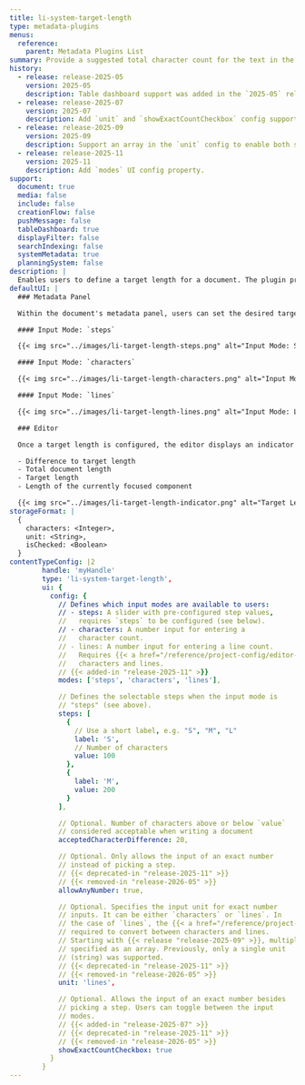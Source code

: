 ```yaml
---
title: li-system-target-length
type: metadata-plugins
menus:
  reference:
    parent: Metadata Plugins List
summary: Provide a suggested total character count for the text in the document.
history:
  - release: release-2025-05
    version: 2025-05
    description: Table dashboard support was added in the `2025-05` release.
  - release: release-2025-07
    version: 2025-07
    description: Add `unit` and `showExactCountCheckbox` config support.
  - release: release-2025-09
    version: 2025-09
    description: Support an array in the `unit` config to enable both selectors in the UI.
  - release: release-2025-11
    version: 2025-11
    description: Add `modes` UI config property.
support:
  document: true
  media: false
  include: false
  creationFlow: false
  pushMessage: false
  tableDashboard: true
  displayFilter: false
  searchIndexing: false
  systemMetadata: true
  planningSystem: false
description: |
  Enables users to define a target length for a document. The plugin provides feedback to help maintain content within a desired range.
defaultUI: |
  ### Metadata Panel

  Within the document's metadata panel, users can set the desired target length. The plugin offers multiple input modes, and displays the first available one in this priority order: `steps`, `characters`, `lines`. Users can switch between any configured modes.

  #### Input Mode: `steps`

  {{< img src="../images/li-target-length-steps.png" alt="Input Mode: Steps" width="600" >}}

  #### Input Mode: `characters`

  {{< img src="../images/li-target-length-characters.png" alt="Input Mode: Characters" width="600" >}}

  #### Input Mode: `lines`

  {{< img src="../images/li-target-length-lines.png" alt="Input Mode: Lines" width="600" >}}

  ### Editor

  Once a target length is configured, the editor displays an indicator in the bottom left corner. The indicator includes:

  - Difference to target length
  - Total document length
  - Target length
  - Length of the currently focused component

  {{< img src="../images/li-target-length-indicator.png" alt="Target Length Indicator" >}}
storageFormat: |
  {
    characters: <Integer>,
    unit: <String>,
    isChecked: <Boolean>
  }
contentTypeConfig: |2
        handle: 'myHandle'
        type: 'li-system-target-length',
        ui: {
          config: {
            // Defines which input modes are available to users:
            // - steps: A slider with pre-configured step values,
            //   requires `steps` to be configured (see below).
            // - characters: A number input for entering a
            //   character count.
            // - lines: A number input for entering a line count.
            //   Requires {{< a href="/reference/project-config/editor-settings/#text-count" title="lineCountFraction">}} to convert between
            //   characters and lines.
            // {{< added-in "release-2025-11" >}}
            modes: ['steps', 'characters', 'lines'],

            // Defines the selectable steps when the input mode is
            // "steps" (see above).
            steps: [
              {
                // Use a short label, e.g. "S", "M", "L"
                label: 'S',
                // Number of characters
                value: 100
              },
              {
                label: 'M',
                value: 200
              }
            ],

            // Optional. Number of characters above or below `value`
            // considered acceptable when writing a document
            acceptedCharacterDifference: 20, 

            // Optional. Only allows the input of an exact number
            // instead of picking a step.
            // {{< deprecated-in "release-2025-11" >}}
            // {{< removed-in "release-2026-05" >}}
            allowAnyNumber: true,

            // Optional. Specifies the input unit for exact number
            // inputs. It can be either `characters` or `lines`. In
            // the case of `lines`, the {{< a href="/reference/project-config/editor-settings/#text-count" title="lineCountFraction">}} setting is
            // required to convert between characters and lines.
            // Starting with {{< release "release-2025-09" >}}, multiple units can be
            // specified as an array. Previously, only a single unit
            // (string) was supported.
            // {{< deprecated-in "release-2025-11" >}}
            // {{< removed-in "release-2026-05" >}}
            unit: 'lines',

            // Optional. Allows the input of an exact number besides
            // picking a step. Users can toggle between the input
            // modes. 
            // {{< added-in "release-2025-07" >}}
            // {{< deprecated-in "release-2025-11" >}}
            // {{< removed-in "release-2026-05" >}}
            showExactCountCheckbox: true
          }
        }
---
```

